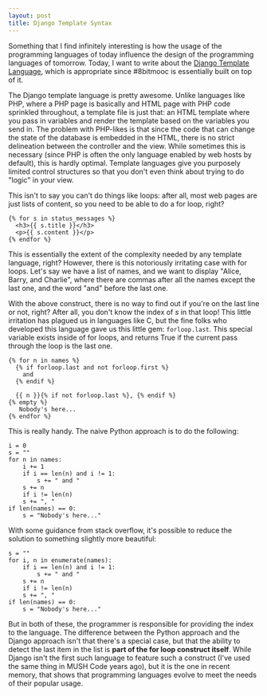 ```yaml
---
layout: post
title: Django Template Syntax
---
```


Something that I find infinitely interesting is how the usage of the programming
languages of today influence the design of the programming languages of
tomorrow. Today, I want to write about the [Django Template Language](
https://docs.djangoproject.com/en/dev/topics/templates/), which is appropriate
since #8bitmooc is essentially built on top of it.

The Django template language is pretty awesome. Unlike languages like PHP, where
a PHP page is basically and HTML page with PHP code sprinkled throughout, a
template file is just that: an HTML template where you pass in variables and
render the template based on the variables you send in. The problem with
PHP-likes is that since the code that can change the state of the database is
embedded in the HTML, there is no strict delineation between the controller and
the view. While sometimes this is necessary (since PHP is often the only language
enabled by web hosts by default), this is hardly optimal. Template languages
give you purposely limited control structures so that you don't even think about
trying to do "logic" in your view.

This isn't to say you can't do things like loops: after all, most web pages are
just lists of content, so you need to be able to do a for loop, right?

    {% for s in status_messages %}
      <h3>{{ s.title }}</h3>
      <p>{{ s.content }}</p>
    {% endfor %}

This is essentially the extent of the complexity needed by any template
language, right? However, there is this notoriously irritating case with for
loops. Let's say we have a list of names, and we want to display "Alice, Barry,
and Charlie", where there are commas after all the names except the last one,
and the word "and" before the last one.

With the above construct, there is no way to find out if you're on the last
line or not, right? After all, you don't know the index of *s* in that loop!
This little irritation has plagued us in languages like C, but the fine folks
who developed this language gave us this little gem: ```forloop.last```. This
special variable exists inside of for loops, and returns True if the current
pass through the loop is the last one.

    {% for n in names %}
      {% if forloop.last and not forloop.first %}
        and
      {% endif %}
      
      {{ n }}{% if not forloop.last %}, {% endif %}
    {% empty %}
       Nobody's here...  
    {% endfor %}
    
This is really handy. The naive Python approach is to do the following:

    i = 0
    s = ""
    for n in names:
        i += 1
        if i == len(n) and i != 1:
            s += " and "
        s += n
        if i != len(n)
        s += ", "
    if len(names) == 0:
        s = "Nobody's here..."

With some guidance from stack overflow, it's possible to reduce the solution
to something slightly more beautiful:

    s = ""
    for i, n in enumerate(names):
        if i == len(n) and i != 1:
            s += " and "
        s += n
        if i != len(n)
        s += ", "
    if len(names) == 0:
        s = "Nobody's here..."
    
But in both of these, the programmer is responsible for providing the index
to the language. The difference between the Python approach and the Django
approach isn't that there's a special case, but that the ability to detect
the last item in the list is **part of the for loop construct itself**. While
Django isn't the first such language to feature such a construct (I've used
the same thing in MUSH Code years ago), but it is the one in recent memory,
that shows that programming languages evolve to meet the needs of their popular
usage.

